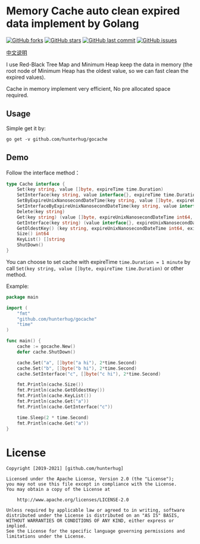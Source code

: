 # Memory Cache auto clean expired data implement by Golang

[![GitHub forks](https://img.shields.io/github/forks/hunterhug/gocache.svg?style=social&label=Forks)](https://github.com/hunterhug/gocache/network)
[![GitHub stars](https://img.shields.io/github/stars/hunterhug/gocache.svg?style=social&label=Stars)](https://github.com/hunterhug/gocache/stargazers)
[![GitHub last commit](https://img.shields.io/github/last-commit/hunterhug/gocache.svg)](https://github.com/hunterhug/gocache)
[![GitHub issues](https://img.shields.io/github/issues/hunterhug/gocache.svg)](https://github.com/hunterhug/gocache/issues)

[中文说明](/README_ZH.md)

I use Red-Black Tree Map and Minimum Heap keep the data in memory (the root node of Minimum Heap has the oldest value, so we can fast clean the expired values).

Cache in memory implement very efficient, No pre allocated space required.

## Usage

Simple get it by:

```
go get -v github.com/hunterhug/gocache
```

## Demo

Follow the interface method：

```go
type Cache interface {
    Set(key string, value []byte, expireTime time.Duration)
    SetInterface(key string, value interface{}, expireTime time.Duration)
    SetByExpireUnixNanosecondDateTime(key string, value []byte, expireUnixNanosecondDateTime int64)
    SetInterfaceByExpireUnixNanosecondDateTime(key string, value interface{}, expireUnixNanosecondDateTime int64)
    Delete(key string)
    Get(key string) (value []byte, expireUnixNanosecondDateTime int64, exist bool)
    GetInterface(key string) (value interface{}, expireUnixNanosecondDateTime int64, exist bool)
    GetOldestKey() (key string, expireUnixNanosecondDateTime int64, exist bool)
    Size() int64
    KeyList() []string
    ShutDown()
}
```

You can choose to set cache with expireTime `time.Duration = 1 minute` by call `Set(key string, value []byte, expireTime time.Duration)` or other method.

Example:

```go
package main

import (
	"fmt"
	"github.com/hunterhug/gocache"
	"time"
)

func main() {
	cache := gocache.New()
	defer cache.ShutDown()

	cache.Set("a", []byte("a hi"), 2*time.Second)
	cache.Set("b", []byte("b hi"), 2*time.Second)
	cache.SetInterface("c", []byte("c hi"), 2*time.Second)

	fmt.Println(cache.Size())
	fmt.Println(cache.GetOldestKey())
	fmt.Println(cache.KeyList())
	fmt.Println(cache.Get("a"))
	fmt.Println(cache.GetInterface("c"))

	time.Sleep(2 * time.Second)
	fmt.Println(cache.Get("a"))
}
```

# License

```
Copyright [2019-2021] [github.com/hunterhug]

Licensed under the Apache License, Version 2.0 (the "License");
you may not use this file except in compliance with the License.
You may obtain a copy of the License at

    http://www.apache.org/licenses/LICENSE-2.0

Unless required by applicable law or agreed to in writing, software
distributed under the License is distributed on an "AS IS" BASIS,
WITHOUT WARRANTIES OR CONDITIONS OF ANY KIND, either express or implied.
See the License for the specific language governing permissions and
limitations under the License.
```